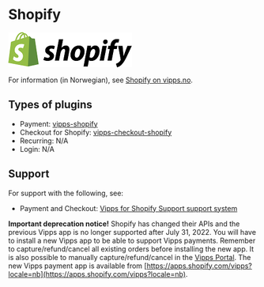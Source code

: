<!-- START_METADATA
---
hide_table_of_contents: true
pagination_next: null
pagination_prev: null
---
END_METADATA -->

# Shopify

![Shopify logo](images/shopify.png)

For information (in Norwegian), see [Shopify on vipps.no](https://www.vipps.no/produkter-og-tjenester/bedrift/ta-betalt-paa-nett/ta-betalt-paa-nett/shopify/).


## Types of plugins

* Payment: [vipps-shopify](https://github.com/vippsas/vipps-shopify)
* Checkout for Shopify: [vipps-checkout-shopify](https://apps.shopify.com/vipps-checkout?locale=nb)
* Recurring: N/A
* Login: N/A

## Support

For support with the following, see:

* Payment and Checkout: [Vipps for Shopify Support support system](https://vipps-shopify.atlassian.net/servicedesk/customer/portal/3)

**Important deprecation notice!** Shopify has changed their APIs and the previous
Vipps app is no longer supported after July 31, 2022. You will have to install a
new Vipps app to be able to support Vipps payments. Remember to capture/refund/cancel
all existing orders before installing the new app. It is also possible to manually
capture/refund/cancel in the [Vipps Portal](https://portal.vipps.no).
The new Vipps payment app is available from [https://apps.shopify.com/vipps?locale=nb](https://apps.shopify.com/vipps?locale=nb).
